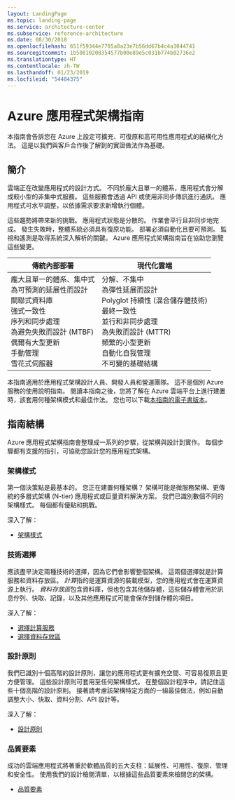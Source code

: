 ```yaml
---
layout: LandingPage
ms.topic: landing-page
ms.service: architecture-center
ms.subservice: reference-architecture
ms.date: 08/30/2018
ms.openlocfilehash: 651f59344e7785a8a23e7b56dd67b4c4a3044741
ms.sourcegitcommit: 1b50810208354577b00e89e5c031b774b02736e2
ms.translationtype: HT
ms.contentlocale: zh-TW
ms.lasthandoff: 01/23/2019
ms.locfileid: "54484375"
---
```

# <a name="azure-application-architecture-guide"></a>Azure 應用程式架構指南

本指南會告訴您在 Azure 上設定可擴充、可復原和高可用性應用程式的結構化方法。 這是以我們與客戶合作後了解到的實證做法作為基礎。

## <a name="introduction"></a>簡介

雲端正在改變應用程式的設計方式。 不同於龐大且單一的體系，應用程式會分解成較小型的非集中式服務。 這些服務會透過 API 或使用非同步傳訊進行通訊。 應用程式可水平調整，以依據需求要求新增執行個體。

這些趨勢將帶來新的挑戰。 應用程式狀態是分散的。 作業會平行且非同步地完成。 發生失敗時，整體系統必須具有復原功能。 部署必須自動化且要可預測。 監視和遙測是取得系統深入解析的關鍵。 Azure 應用程式架構指南旨在協助您瀏覽這些變更。

<!-- markdownlint-disable MD033 -->

<table>
<thead>
    <tr><th>傳統內部部署</th><th>現代化雲端</th></tr>
</thead>
<tbody>
<tr><td>龐大且單一的體系、集中式<br/>
為可預測的延展性而設計<br/>
關聯式資料庫<br/>
強式一致性<br/>
序列和同步處理<br/>
為避免失敗而設計 (MTBF)<br/>
偶爾有大型更新<br/>
手動管理<br/>
雪花式伺服器</td>
<td>
分解、不集中<br/>
為彈性延展而設計<br/>
Polyglot 持續性 (混合儲存體技術)<br/>
最終一致性<br/>
並行和非同步處理<br/>
為失敗而設計 (MTTR)<br/>
頻繁的小型更新<br/>
自動化自我管理<br/>
不可變的基礎結構<br/>
</td>
</tbody>
</table>

<!-- markdownlint-enable MD033 -->

本指南適用於應用程式架構設計人員、開發人員和營運團隊。 這不是個別 Azure 服務的使用說明指南。 閱讀本指南之後，您將了解在 Azure 雲端平台上進行建置時，該套用何種架構模式和最佳作法。 您也可以下載[本指南的電子書版本][ebook]。

## <a name="how-this-guide-is-structured"></a>指南結構

Azure 應用程式架構指南會整理成一系列的步驟，從架構與設計到實作。 每個步驟都有支援的指引，可協助您設計您的應用程式架構。

### <a name="architecture-styles"></a>架構樣式

第一個決策點是最基本的。 您正在建置何種架構？ 架構可能是微服務架構、更傳統的多層式架構 (N-tier) 應用程式或巨量資料解決方案。 我們已識別數個不同的架構樣式。 每個都有優點和挑戰。

深入了解：

- [架構樣式](./architecture-styles/index.md)

### <a name="technology-choices"></a>技術選擇

應該盡早決定兩種技術的選擇，因為它們會影響整個架構。 這兩個選擇就是計算服務和資料存放區。 *計算*指的是運算資源的裝載模型，您的應用程式會在運算資源上執行。 *資料存放區*包含資料庫，但也包含其他儲存體，這些儲存體會用於訊息佇列、快取、記錄，以及其他應用程式可能會保存到儲存體的項目。

深入了解：

- [選擇計算服務](./technology-choices/compute-overview.md)
- [選擇資料存放區](./technology-choices/data-store-overview.md)

### <a name="design-principles"></a>設計原則

我們已識別十個高階的設計原則，讓您的應用程式更有擴充空間、可容易復原且更方便管理。 這些設計原則可套用至任何架構樣式。 在整個設計程序中，請記住這些十個高階的設計原則。 接著請考慮該架構特定方面的一組最佳做法，例如自動調整大小、快取、資料分割、API 設計等。

深入了解：

- [設計原則](./design-principles/index.md)

### <a name="quality-pillars"></a>品質要素

成功的雲端應用程式將著重於軟體品質的五大支柱：延展性、可用性、復原、管理和安全性。 使用我們的設計檢閱清單，以根據這些品質要素來檢閱您的架構。

- [品質要素](./pillars.md)

[ebook]: https://azure.microsoft.com/campaigns/cloud-application-architecture-guide/
